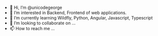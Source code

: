 - 👋 Hi, I’m @unicodegeorge
- 👀 I’m interested in Backend, Frontend of web applications.
- 🌱 I’m currently learning Wildfly, Python, Angular, Javascript, Typescript
- 💞️ I’m looking to collaborate on ...
- 📫 How to reach me ...

<!---
unicodegeorge/unicodegeorge is a ✨ special ✨ repository because its `README.md` (this file) appears on your GitHub profile.
You can click the Preview link to take a look at your changes.
--->
